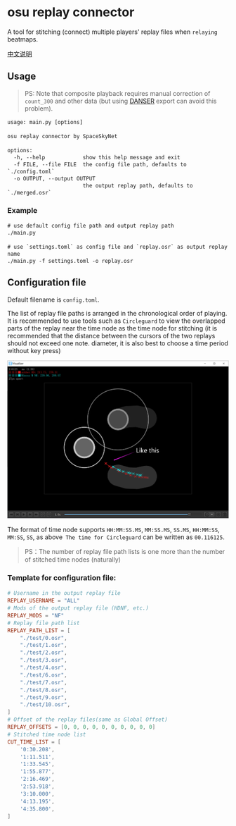 # osu replay connector

A tool for stitching (connect) multiple players' replay files when `relaying` beatmaps.

[中文说明](README-zh.md)

## Usage

> PS: Note that composite playback requires manual correction of `count_300` and other data (but using <a href="https://github.com/Wieku/danser-go">DANSER</a> export can avoid this problem).

```shell
usage: main.py [options]

osu replay connector by SpaceSkyNet

options:
  -h, --help            show this help message and exit
  -f FILE, --file FILE  the config file path, defaults to `./config.toml`
  -o OUTPUT, --output OUTPUT
                        the output replay path, defaults to `./merged.osr`
```

### Example

```shell
# use default config file path and output replay path
./main.py 

# use `settings.toml` as config file and `replay.osr` as output replay name
./main.py -f settings.toml -o replay.osr
```

## Configuration file

Default filename is `config.toml`.

The list of replay file paths is arranged in the chronological order of playing. It is recommended to use tools such as `Circleguard` to view the overlapped parts of the replay near the time node as the time node for stitching (it is recommended that the distance between the cursors of the two replays should not exceed one note. diameter, it is also best to choose a time period without key press)

![Circleguard](assets/Circleguard.png)

The format of time node supports `HH:MM:SS.MS`, `MM:SS.MS`, `SS.MS`, `HH:MM:SS`, `MM:SS`, `SS`, as above` The time for Circleguard` can be written as `00.116125`.

> PS：The number of replay file path lists is one more than the number of stitched time nodes (naturally)

### Template for configuration file:

```toml
# Username in the output replay file
REPLAY_USERNAME = "ALL"
# Mods of the output replay file (HDNF, etc.)
REPLAY_MODS = "NF"
# Replay file path list
REPLAY_PATH_LIST = [
	"./test/0.osr",
	"./test/1.osr", 
	"./test/2.osr",
	"./test/3.osr",
	"./test/4.osr",
	"./test/6.osr",
	"./test/7.osr",
	"./test/8.osr",
	"./test/9.osr",
	"./test/10.osr", 
]
# Offset of the replay files(same as Global Offset)
REPLAY_OFFSETS = [0, 0, 0, 0, 0, 0, 0, 0, 0, 0]
# Stitched time node list
CUT_TIME_LIST = [
	'0:30.208', 
	'1:11.511', 
	'1:33.545', 
	'1:55.877',
	'2:16.469', 
	'2:53.918',
	'3:10.000',
	'4:13.195',
	'4:35.800', 	
]
```

